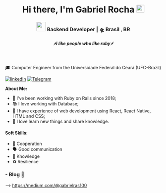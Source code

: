 <div align="center">
   <h1>Hi there, I'm Gabriel Rocha <img src="https://media.giphy.com/media/hvRJCLFzcasrR4ia7z/giphy.gif" width="25px"> </h1>
   
  </div>

<div align="center">
<h3><img src="https://media.giphy.com/media/WUlplcMpOCEmTGBtBW/giphy.gif" width="30"> Backend Developer | 🛸 Brasil , BR </h3>
</div>

 <h5 align="center">
   <i>⚡️i like people who like ruby⚡️</i>
  </h5>
 
 
<br />

🎓 Computer Engineer from the Universidade Federal do Ceará (UFC-Brazil)

<a href="https://www.linkedin.com/in/gabriel-rocha-321061181/" rel="some text">![linkedIn](https://img.shields.io/badge/LinkedIn-0077B5?style=for-the-badge&logo=linkedin&logoColor=white)</a>
<a href="https://t.me/gabriel_rocha1" rel="some text">![Telegram](https://img.shields.io/badge/Telegram-2CA5E0?style=for-the-badge&logo=telegram&logoColor=white)</a>

**About Me:**
- 🎯 I've been working with Ruby on Rails since 2018;
- 📚 I love working with Database;
- 📖 I have experience of web development using React, React Native, HTML and CSS;
- 💝 I love learn new things and share knowledge.

#### Soft Skills:
- 🎯 Cooperation
- 🗣️ Good communication
- 🧠 Knowledge
- ♻️ Resilience


### - Blog 🌱
--> https://medium.com/@gabrielras100



